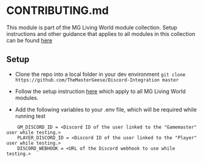 # CONTRIBUTING.md

This module is part of the MG Living World module collection. Setup instructions and other guidance that applies to all modules in this collection can be found [here](https://github.com/TheMasterGeese/MasterGeeseLivingWorldTools/blob/%236-github_workflows/CONTRIBUTING.md)

## Setup

* Clone the repo into a local folder in your dev environment ```git clone https://github.com/TheMasterGeese/Discord-Integration master```

* Follow the setup instruction [here](https://github.com/TheMasterGeese/MasterGeeseLivingWorldTools/blob/%236-github_workflows/CONTRIBUTING.md) which apply to all MG Living World modules.

* Add the following variables to your .env file, which will be required while running test
``` 
    GM_DISCORD_ID = <Discord ID of the user linked to the "Gamemaster" user while testing.>
    PLAYER_DISCORD_ID = <Discord ID of the user linked to the "Player" user while testing.>
    DISCORD_WEBHOOK = <URL of the Discord webhook to use while testing.>
```


